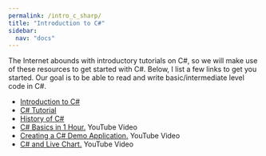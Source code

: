 ```yaml
---
permalink: /intro_c_sharp/
title: "Introduction to C#"
sidebar:
  nav: "docs"
---  
```



The Internet abounds with introductory tutorials on C#, so we will make use of these resources to get started with C#. Below, I list a few links to get you started.  Our goal is to be able to read and write basic/intermediate level code in C#.

* [Introduction to C#](https://www.w3schools.com/cs/cs_intro.asp)
* [C# Tutorial](https://csharp.net-tutorials.com/getting-started/introduction/)
* [History of C#](https://www.universalclass.com/articles/computers/an-introduction-to-c-programming-language.htm)
* [C# Basics in 1 Hour.](https://www.youtube.com/watch?v=gfkTfcpWqAY) YouTube Video
* [Creating a C# Demo Application.](https://www.youtube.com/watch?v=YxewTI4H2mY) YouTube Video
* [C# and Live Chart.](https://www.youtube.com/watch?v=m3cciGGx3ak) YouTube Video
